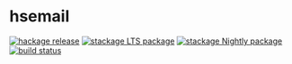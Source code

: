 hsemail
=======

[![hackage release](https://img.shields.io/hackage/v/hsemail.svg?label=hackage)](http://hackage.haskell.org/package/hsemail)
[![stackage LTS package](http://stackage.org/package/hsemail/badge/lts)](http://stackage.org/lts/package/hsemail)
[![stackage Nightly package](http://stackage.org/package/hsemail/badge/nightly)](http://stackage.org/nightly/package/hsemail)
[![build status](https://github.com/peti/hsemail/actions/workflows/haskell-ci.yml/badge.svg)](https://github.com/peti/hsemail/actions/workflows/haskell-ci.yml)
